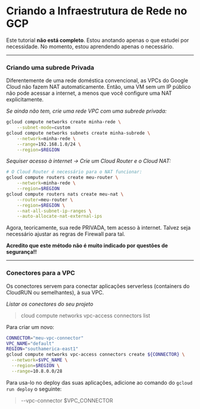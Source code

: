 # Criando a Infraestrutura de Rede no GCP

Este tutorial **não está completo**. Estou anotando apenas o que estudei por necessidade.
No momento, estou aprendendo apenas o necessário.

---

### Criando uma subrede Privada

Diferentemente de uma rede doméstica convencional, as VPCs do Google Cloud não fazem NAT automaticamente.
Então, uma VM sem um IP público não pode acessar a internet, a menos que você configure uma NAT explicitamente.

*Se ainda não tem, crie uma rede VPC com uma subrede privada:*
```sh
gcloud compute networks create minha-rede \
    --subnet-mode=custom
gcloud compute networks subnets create minha-subrede \
    --network=minha-rede \
    --range=192.168.1.0/24 \
    --region=$REGION
```

*Sequiser acesso à internet -> Crie um Cloud Router e o Cloud NAT:*
```sh
# O Cloud Router é necessário para o NAT funcionar:
gcloud compute routers create meu-router \
    --network=minha-rede \
    --region=$REGION
gcloud compute routers nats create meu-nat \
    --router=meu-router \
    --region=$REGION \
    --nat-all-subnet-ip-ranges \
    --auto-allocate-nat-external-ips
```

Agora, teoricamente, sua rede PRIVADA, tem acesso à internet. Talvez seja necessário ajustar as regras de Firewall para tal.

**Acredito que este método não é muito indicado por questões de segurança!!**

---

### Conectores para a VPC

Os conectores servem para conectar aplicações serverless (containers do CloudRUN ou semelhantes), à sua VPC.

*Listar os conectores do seu projeto*
> cloud compute networks vpc-access connectors list

Para criar um novo:
```sh
CONNECTOR="meu-vpc-connector"
VPC_NAME="default"
REGION="southamerica-east1"
gcloud compute networks vpc-access connectors create ${CONNECTOR} \
  --network=$VPC_NAME \
  --region=$REGION \
  --range=10.8.0.0/28
```

Para usa-lo no deploy das suas aplicações, adicione ao comando do `gcloud run deploy` o seguinte: 
> --vpc-connector $VPC_CONNECTOR
